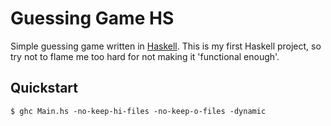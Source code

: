 
# Guessing Game HS

Simple guessing game written in [Haskell](https://en.wikipedia.org/wiki/Haskell).
This is my first Haskell project, so try not to flame me too hard for not making
it 'functional enough'.

## Quickstart

```console
$ ghc Main.hs -no-keep-hi-files -no-keep-o-files -dynamic
```
